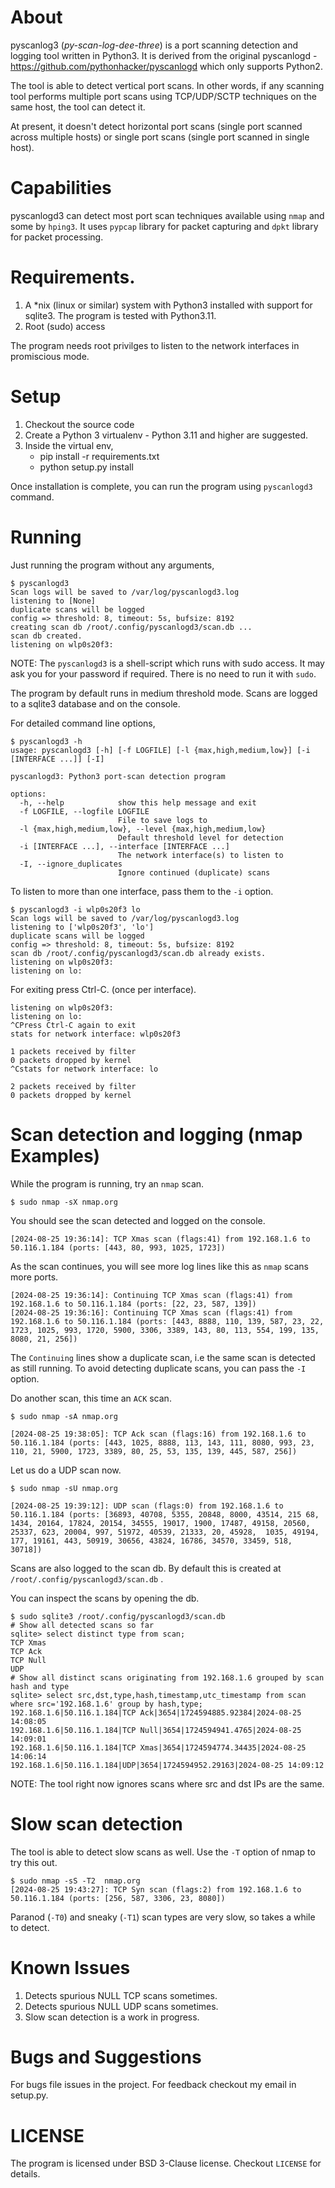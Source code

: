 # About
pyscanlog3 (*py-scan-log-dee-three*) is a port scanning detection and logging tool written in Python3.
It is derived from the original pyscanlogd - https://github.com/pythonhacker/pyscanlogd which only
supports Python2.

The tool is able to detect vertical port scans. In other words, if any scanning tool performs
multiple port scans using TCP/UDP/SCTP techniques on the same host, the tool can detect it.

At present, it doesn't detect horizontal port scans (single port scanned across multiple hosts)
or single port scans (single port scanned in single host).

# Capabilities
pyscanlogd3 can detect most port scan techniques available using `nmap` and some by `hping3`. It uses `pypcap` library
for packet capturing and `dpkt` library for packet processing.

# Requirements.

1. A *nix (linux or similar) system with Python3 installed with support for sqlite3. The program is tested with Python3.11.
2. Root (sudo) access

The program needs root privilges to listen to the network interfaces in promiscious mode.

# Setup

1. Checkout the source code
2. Create a Python 3 virtualenv - Python 3.11 and higher are suggested.
3. Inside the virtual env,
    * pip install -r requirements.txt
    * python setup.py install

Once installation is complete, you can run the program using `pyscanlogd3` command.

# Running

Just running the program without any arguments,

	$ pyscanlogd3
	Scan logs will be saved to /var/log/pyscanlogd3.log
	listening to [None]
	duplicate scans will be logged
	config => threshold: 8, timeout: 5s, bufsize: 8192
	creating scan db /root/.config/pyscanlogd3/scan.db ...
	scan db created.
	listening on wlp0s20f3:

NOTE: The `pyscanlogd3` is a shell-script which runs with sudo access. It may ask you for your password if required. There is no need to run it with `sudo`.

The program by default runs in medium threshold mode. Scans are logged to a sqlite3 database and on the console.

For detailed command line options,

	$ pyscanlogd3 -h
	usage: pyscanlogd3 [-h] [-f LOGFILE] [-l {max,high,medium,low}] [-i [INTERFACE ...]] [-I]

	pyscanlogd3: Python3 port-scan detection program

	options:
	  -h, --help            show this help message and exit
	  -f LOGFILE, --logfile LOGFILE
							File to save logs to
	  -l {max,high,medium,low}, --level {max,high,medium,low}
							Default threshold level for detection
	  -i [INTERFACE ...], --interface [INTERFACE ...]
							The network interface(s) to listen to
	  -I, --ignore_duplicates
							Ignore continued (duplicate) scans

To listen to more than one interface, pass them to the `-i` option.

	$ pyscanlogd3 -i wlp0s20f3 lo
	Scan logs will be saved to /var/log/pyscanlogd3.log
	listening to ['wlp0s20f3', 'lo']
	duplicate scans will be logged
	config => threshold: 8, timeout: 5s, bufsize: 8192
	scan db /root/.config/pyscanlogd3/scan.db already exists.
	listening on wlp0s20f3: 
	listening on lo: 

For exiting press Ctrl-C. (once per interface).

	listening on wlp0s20f3: 
	listening on lo: 
	^CPress Ctrl-C again to exit
	stats for network interface: wlp0s20f3

	1 packets received by filter
	0 packets dropped by kernel
	^Cstats for network interface: lo

	2 packets received by filter
	0 packets dropped by kernel

# Scan detection and logging (nmap Examples)

While the program is running, try an `nmap` scan.

	$ sudo nmap -sX nmap.org

You should see the scan detected and logged on the console.

	[2024-08-25 19:36:14]: TCP Xmas scan (flags:41) from 192.168.1.6 to 50.116.1.184 (ports: [443, 80, 993, 1025, 1723])

As the scan continues, you will see more log lines like this as `nmap` scans more ports.

	[2024-08-25 19:36:14]: Continuing TCP Xmas scan (flags:41) from 192.168.1.6 to 50.116.1.184 (ports: [22, 23, 587, 139])
	[2024-08-25 19:36:16]: Continuing TCP Xmas scan (flags:41) from 192.168.1.6 to 50.116.1.184 (ports: [443, 8888, 110, 139, 587, 23, 22, 1723, 1025, 993, 1720, 5900, 3306, 3389, 143, 80, 113, 554, 199, 135, 8080, 21, 256])

The `Continuing` lines show a duplicate scan, i.e the same scan is detected as still running. To avoid detecting duplicate scans, you can pass the `-I` option.

Do another scan, this time an `ACK` scan.

	$ sudo nmap -sA nmap.org

	[2024-08-25 19:38:05]: TCP Ack scan (flags:16) from 192.168.1.6 to 50.116.1.184 (ports: [443, 1025, 8888, 113, 143, 111, 8080, 993, 23, 110, 21, 5900, 1723, 3389, 80, 25, 53, 135, 139, 445, 587, 256])

Let us do a UDP scan now.

	$ sudo nmap -sU nmap.org
	
	[2024-08-25 19:39:12]: UDP scan (flags:0) from 192.168.1.6 to 50.116.1.184 (ports: [36893, 40708, 5355, 20848, 8000, 43514, 215 68, 1434, 20164, 17824, 20154, 34555, 19017, 1900, 17487, 49158, 20560, 25337, 623, 20004, 997, 51972, 40539, 21333, 20, 45928,  1035, 49194, 177, 19161, 443, 50919, 30656, 43824, 16786, 34570, 33459, 518, 30718])

Scans are also logged to the scan db. By default this is created at `/root/.config/pyscanlogd3/scan.db` .

You can inspect the scans by opening the db.

	$ sudo sqlite3 /root/.config/pyscanlogd3/scan.db
	# Show all detected scans so far
	sqlite> select distinct type from scan;
	TCP Xmas
	TCP Ack
	TCP Null
	UDP
	# Show all distinct scans originating from 192.168.1.6 grouped by scan hash and type
	sqlite> select src,dst,type,hash,timestamp,utc_timestamp from scan where src='192.168.1.6' group by hash,type;
	192.168.1.6|50.116.1.184|TCP Ack|3654|1724594885.92384|2024-08-25 14:08:05
	192.168.1.6|50.116.1.184|TCP Null|3654|1724594941.4765|2024-08-25 14:09:01
	192.168.1.6|50.116.1.184|TCP Xmas|3654|1724594774.34435|2024-08-25 14:06:14
	192.168.1.6|50.116.1.184|UDP|3654|1724594952.29163|2024-08-25 14:09:12

NOTE: The tool right now ignores scans where src and dst IPs are the same. 

# Slow scan detection

The tool is able to detect slow scans as well. Use the `-T` option of nmap to try this out.

	$ sudo nmap -sS -T2  nmap.org
	[2024-08-25 19:43:27]: TCP Syn scan (flags:2) from 192.168.1.6 to 50.116.1.184 (ports: [256, 587, 3306, 23, 8080])

Paranod (`-T0`) and sneaky (`-T1`) scan types are very slow, so takes a while to detect.

# Known Issues

1. Detects spurious NULL TCP scans sometimes.
2. Detects spurious NULL UDP scans sometimes.
3. Slow scan detection is a work in progress.

# Bugs and Suggestions
For bugs file issues in the project. For feedback checkout my email in setup.py.

# LICENSE
The program is licensed under BSD 3-Clause license. Checkout `LICENSE` for details.



